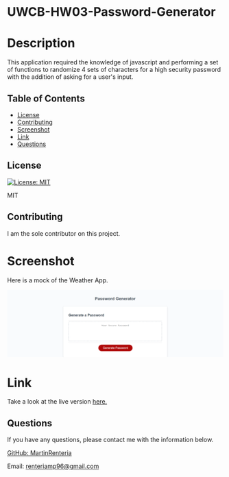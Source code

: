 # UWCB-HW03-Password-Generator

# Description

This application required the knowledge of javascript and performing a set of functions to randomize 4 sets of characters for a high security password with the addition of asking for a user's input.

## Table of Contents

* [License](#license)
* [Contributing](#contributing)
* [Screenshot](#screenshot)
* [Link](#link)
* [Questions](#questions)

## License

[![License: MIT](https://img.shields.io/badge/License-MIT-yellow.svg)](https://opensource.org/licenses/MIT)

MIT

## Contributing

I am the sole contributor on this project.

# Screenshot
Here is a mock of the Weather App.

![Weather_App](Develop/assets/img/Password-Generator.png)

# Link
Take a look at the live version [here.](https://martinrenteria.github.io/UWCB-HW03-Password-Generator/)

## Questions

If you have any questions, please contact me with the information below.

[GitHub: MartinRenteria](https://github.com/MartinRenteria)

Email: renteriamp96@gmail.com